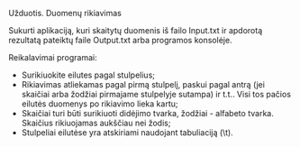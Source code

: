 Užduotis. Duomenų rikiavimas

Sukurti aplikaciją, kuri skaitytų duomenis iš failo Input.txt ir apdorotą rezultatą pateiktų faile Output.txt arba programos konsolėje.

Reikalavimai programai:

- Surikiuokite eilutes pagal stulpelius;
- Rikiavimas atliekamas pagal pirmą stulpelį, paskui pagal antrą (jei skaičiai arba žodžiai pirmajame stulpelyje sutampa) ir t.t.. Visi tos pačios eilutės duomenys po rikiavimo lieka kartu;
- Skaičiai turi būti surikiuoti didėjimo tvarka, žodžiai - alfabeto tvarka. Skaičius rikiuojamas aukščiau nei žodis;
- Stulpeliai eilutėse yra atskiriami naudojant tabuliaciją (\t).

